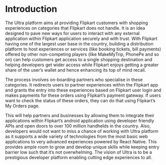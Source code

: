# Introduction

The Ultra platform aims at providing Flipkart customers with shopping experiences on categories that Flipkart does not handle. It is an idea designed to pave new ways for users to interact with any external application within Flipkart application securely and with trust. With Flipkart having one of the largest user base in the country, building a distribution platform to host experiences or services (like booking tickets, bill payments) offered by other non-competing players (like MakeMyTrip, PhonePe and so on) can help customers get access to a single shopping destination and helping developers get wider access while Flipkart enjoys getting a greater share of the user’s wallet and hence enhancing its top of mind recall. 

The process involves on-boarding partners who specialise in these categories. It redirects users to partner experiences within the Flipkart app and grants the entry into these experiences based on Flipkart user login and makes payments for these orders using Flipkart’s payment gateway. If users want to check the status of these orders, they can do that using Flipkart’s My Orders page.

This will help partners and businesses by allowing them to integrate their applications within Flipkart’s android application using developer friendly APIs and open doors to over 100 million handhelds in the country. Also, developers would not want to miss a chance of working with Ultra platform as it supports a wide variety of technologies from the most basic web applications to very advanced experiences powered by React Native. This provides ample room to grow and develop unique skills while keeping entry barrier low such that it’s not overwhelming. The vision of Ultra is to be a prestigious developer platform enabling cutting edge experiences to all.
